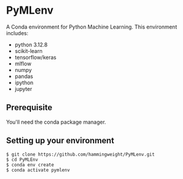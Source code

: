 # PyMLenv
A Conda environment for Python Machine Learning. This environment includes:
 * python 3.12.8
 * scikit-learn
 * tensorflow/keras
 * mlflow
 * numpy
 * pandas
 * ipython
 * jupyter

## Prerequisite
You'll need the conda package manager.

## Setting up your environment

```
$ git clone https://github.com/hammingweight/PyMLenv.git
$ cd PyMLEnv
$ conda env create
$ conda activate pymlenv
```
 
